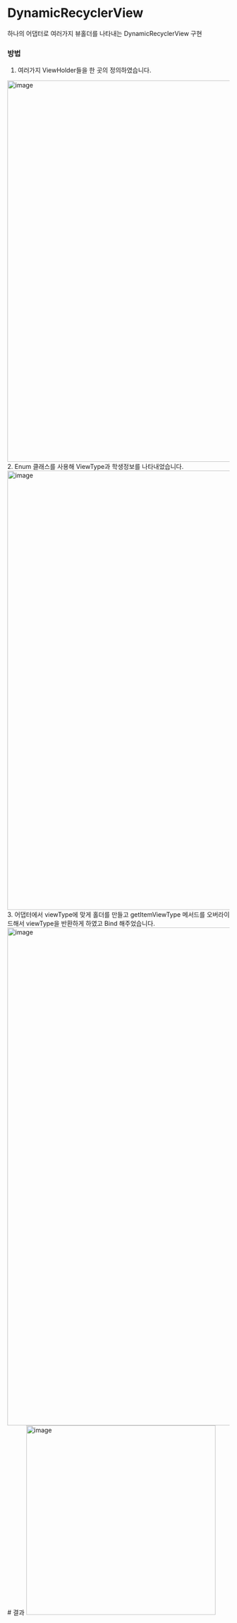 # DynamicRecyclerView

하나의 어댑터로 여러가지 뷰홀더를 나타내는 DynamicRecyclerView 구현

### 방법
1. 여러가지 ViewHolder들을 한 곳의 정의하였습니다.
<img width="864" alt="image" src="https://user-images.githubusercontent.com/59405161/182272101-a5a56be1-11b7-4e7e-881c-8df6b93b6171.png">
2. Enum 클래스를 사용해 ViewType과 학생정보를 나타내었습니다.
<img width="995" alt="image" src="https://user-images.githubusercontent.com/59405161/182272336-19996fd6-6621-4339-be95-5217169c9935.png">
3. 어댑터에서 viewType에 맞게 홀더를 만들고 getItemViewType 메서드를 오버라이드해서 viewType을 반환하게 하였고 Bind 해주었습니다.
<img width="1128" alt="image" src="https://user-images.githubusercontent.com/59405161/182272601-5ca9523c-da32-432d-9ff4-03ea8ca52583.png">
# 결과
<img width="429" alt="image" src="https://user-images.githubusercontent.com/59405161/182271909-281078cb-260c-4c3c-a5c7-108bdb591087.png">
